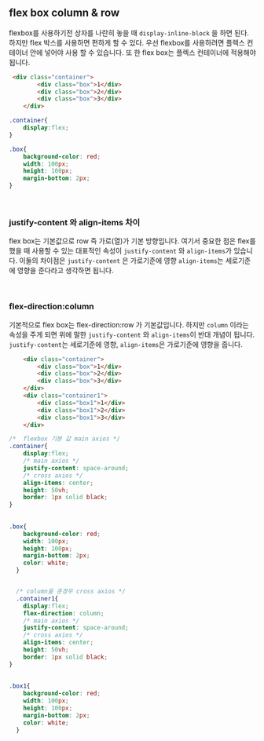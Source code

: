## flex box column & row 

flexbox를 사용하기전 상자를 나란히 놓을 때 `display-inline-block` 을 하면 된다. 하지만 flex 박스를 사용하면 편하게 할 수 있다.
우선 flexbox를 사용하려면 플렉스 컨테이너 안에 넣어야 사용 할 수 있습니다. 또 한 flex box는 플렉스 컨테이너에 적용해야 됩니다.


```html
 <div class="container">
        <div class="box">1</div>
        <div class="box">2</div>
        <div class="box">3</div>
    </div>
```

```css
.container{
    display:flex;
}

.box{
    background-color: red;
    width: 100px;
    height: 100px;
    margin-bottom: 2px;
}
```

<br />

### justify-content 와 align-items 차이

flex box는 기본값으로 row 즉 가로(열)가 기본 방향입니다. 여기서 중요한 점은 flex를 했을 때 사용할 수 있는 대표적인 속성이 `justify-content` 와 `align-items`가 있습니다. 이둘의 차이점은 `justify-content` 은 가로기준에 영향 `align-items`는 세로기준에 영향을 준다라고 생각하면 됩니다. 

<br />

### flex-direction:column

기본적으로 flex box는 flex-direction:row 가 기본값입니다. 하지만 `column` 이라는 속성을 주게 되면 위에 말한 `justify-content` 와 `align-items`이 반대 개념이 됩니다. `justify-content`는 세로기준에 영향, `align-items`은 가로기준에 영향을 줍니다. 

```html
    <div class="container">
        <div class="box">1</div>
        <div class="box">2</div>
        <div class="box">3</div>
    </div>
    <div class="container1">
        <div class="box1">1</div>
        <div class="box1">2</div>
        <div class="box1">3</div>
    </div>
```

```css
/*  flexbox 기본 값 main axios */
.container{
    display:flex;
    /* main axios */
    justify-content: space-around;
    /* cross axios */
    align-items: center;
    height: 50vh;
    border: 1px solid black;
}
  
  
.box{
    background-color: red;
    width: 100px;
    height: 100px;
    margin-bottom: 2px;
    color: white;
  }


  /* column을 준경우 cross axios */
  .container1{
    display:flex;
    flex-direction: column;
    /* main axios */
    justify-content: space-around;
    /* cross axios */
    align-items: center;
    height: 50vh;
    border: 1px solid black;
}
  
  
.box1{
    background-color: red;
    width: 100px;
    height: 100px;
    margin-bottom: 2px;
    color: white;
  }
```